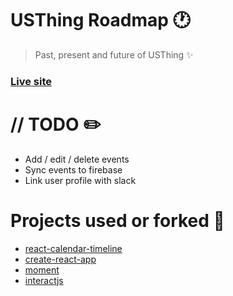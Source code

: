 # USThing Roadmap :clock1:
>Past, present and future of USThing :sparkles:
### [Live site](https://usthing-roadmap.netlify.com/)

# // TODO :pencil2:
- Add / edit / delete events
- Sync events to firebase
- Link user profile with slack

# Projects used or forked :fork_and_knife:
- [react-calendar-timeline](https://github.com/namespace-ee/react-calendar-timeline)
- [create-react-app](https://github.com/facebook/create-react-app)
- [moment](https://github.com/moment/moment)
- [interactjs](https://github.com/taye/interact.js)
